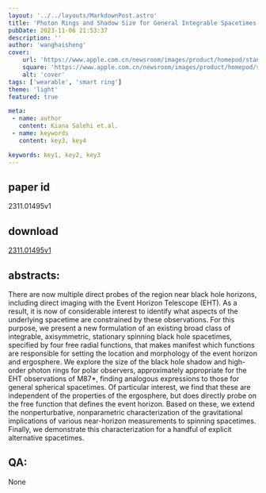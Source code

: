 ```yaml
---
layout: '../../layouts/MarkdownPost.astro'
title: 'Photon Rings and Shadow Size for General Integrable Spacetimes'
pubDate: 2023-11-06 21:53:37
description: ''
author: 'wanghaisheng'
cover:
    url: 'https://www.apple.com.cn/newsroom/images/product/homepod/standard/Apple-HomePod-hero-230118_big.jpg.large_2x.jpg'
    square: 'https://www.apple.com.cn/newsroom/images/product/homepod/standard/Apple-HomePod-hero-230118_big.jpg.large_2x.jpg'
    alt: 'cover'
tags: ['wearable', 'smart ring'] 
theme: 'light'
featured: true

meta:
 - name: author
   content: Kiana Salehi et.al.
 - name: keywords
   content: key3, key4

keywords: key1, key2, key3
---
```


## paper id
2311.01495v1
## download
[2311.01495v1](http://arxiv.org/abs/2311.01495v1)
## abstracts:
There are now multiple direct probes of the region near black hole horizons, including direct imaging with the Event Horizon Telescope (EHT). As a result, it is now of considerable interest to identify what aspects of the underlying spacetime are constrained by these observations. For this purpose, we present a new formulation of an existing broad class of integrable, axisymmetric, stationary spinning black hole spacetimes, specified by four free radial functions, that makes manifest which functions are responsible for setting the location and morphology of the event horizon and ergosphere. We explore the size of the black hole shadow and high-order photon rings for polar observers, approximately appropriate for the EHT observations of M87*, finding analogous expressions to those for general spherical spacetimes. Of particular interest, we find that these are independent of the properties of the ergosphere, but does directly probe on the free function that defines the event horizon. Based on these, we extend the nonperturbative, nonparametric characterization of the gravitational implications of various near-horizon measurements to spinning spacetimes. Finally, we demonstrate this characterization for a handful of explicit alternative spacetimes.
## QA:
None

